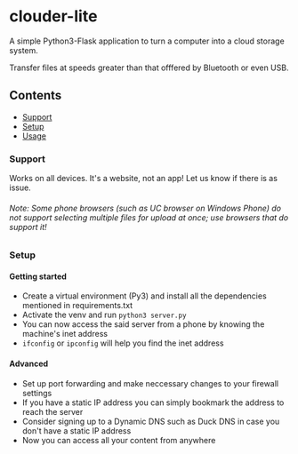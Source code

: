 # clouder-lite

A simple Python3-Flask application to turn a computer into a cloud storage system.

Transfer files at speeds greater than that offfered by Bluetooth or even USB.

## Contents
* [Support](#support)
* [Setup](#setup)
* [Usage](#usage)

### Support

Works on all devices. It's a website, not an app! Let us know if there is as issue.

###### Note: Some phone browsers (such as UC browser on Windows Phone) do not support selecting multiple files for upload at once; use browsers that do support it!

### Setup

#### Getting started

* Create a virtual environment (Py3) and install all the dependencies mentioned in requirements.txt
* Activate the venv and run `python3 server.py`
* You can now access the said server from a phone by knowing the machine's inet address
 * `ifconfig` or `ipconfig` will help you find the inet address

#### Advanced

* Set up port forwarding and make neccessary changes to your firewall settings
* If you have a static IP address you can simply bookmark the address to reach the server
* Consider signing up to a Dynamic DNS such as Duck DNS in case you don't have a static IP address
* Now you can access all your content from anywhere
